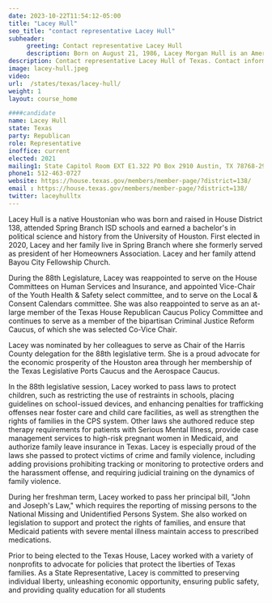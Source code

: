 ```yaml
---
date: 2023-10-22T11:54:12-05:00
title: "Lacey Hull"
seo_title: "contact representative Lacey Hull"
subheader:
     greeting: Contact representative Lacey Hull
     description: Born on August 21, 1986, Lacey Morgan Hull is an American politician who currently holds a position as a member of the Texas House of Representatives representing the 138th district. Hull secured her first election victory in November 2020 and officially took office in January 2021. She aligns herself with the Republican Party.
description: Contact representative Lacey Hull of Texas. Contact information for Lacey Hull includes email address, phone number, and mailing address.
image: lacey-hull.jpeg
video:
url:  /states/texas/lacey-hull/
weight: 1
layout: course_home

####candidate
name: Lacey Hull
state: Texas
party: Republican
role: Representative
inoffice: current
elected: 2021
mailing1: State Capitol Room EXT E1.322 PO Box 2910 Austin, TX 78768-2910
phone1: 512-463-0727
website: https://house.texas.gov/members/member-page/?district=138/
email : https://house.texas.gov/members/member-page/?district=138/
twitter: laceyhulltx
---
```


Lacey Hull is a native Houstonian who was born and raised in House District 138, attended Spring Branch ISD schools and earned a bachelor's in political science and history from the University of Houston. First elected in 2020, Lacey and her family live in Spring Branch where she formerly served as president of her Homeowners Association. Lacey and her family attend Bayou City Fellowship Church.

During the 88th Legislature, Lacey was reappointed to serve on the House Committees on Human Services and Insurance, and appointed Vice-Chair of the Youth Health & Safety select committee, and to serve on the Local & Consent Calendars committee. She was also reappointed to serve as an at-large member of the Texas House Republican Caucus Policy Committee and continues to serve as a member of the bipartisan Criminal Justice Reform Caucus, of which she was selected Co-Vice Chair.

Lacey was nominated by her colleagues to serve as Chair of the Harris County delegation for the 88th legislative term. She is a proud advocate for the economic prosperity of the Houston area through her membership of the Texas Legislative Ports Caucus and the Aerospace Caucus.

In the 88th legislative session, Lacey worked to pass laws to protect children, such as restricting the use of restraints in schools, placing guidelines on school-issued devices, and enhancing penalties for trafficking offenses near foster care and child care facilities, as well as strengthen the rights of families in the CPS system. Other laws she authored reduce step therapy requirements for patients with Serious Mental Illness, provide case management services to high-risk pregnant women in Medicaid, and authorize family leave insurance in Texas. Lacey is especially proud of the laws she passed to protect victims of crime and family violence, including adding provisions prohibiting tracking or monitoring to protective orders and the harassment offense, and requiring judicial training on the dynamics of family violence.

During her freshman term, Lacey worked to pass her principal bill, "John and Joseph's Law," which requires the reporting of missing persons to the National Missing and Unidentified Persons System. She also worked on legislation to support and protect the rights of families, and ensure that Medicaid patients with severe mental illness maintain access to prescribed medications.

Prior to being elected to the Texas House, Lacey worked with a variety of nonprofits to advocate for policies that protect the liberties of Texas families. As a State Representative, Lacey is committed to preserving individual liberty, unleashing economic opportunity, ensuring public safety, and providing quality education for all students
